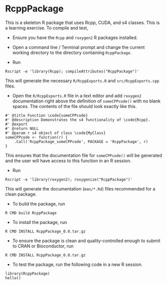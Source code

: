 # RcppPackage

This is a skeleton R package that uses Rcpp, CUDA, and s4 classes. This is a learning exercise. To compile and test, 

- Ensure you have the `Rcpp` and `roxygen2` R packages installed.

- Open a command line / Terminal prompt and change the current working directory to the directory containing `RcppPackage`.
- Run 

```
Rscript -e 'library(Rcpp); compileAttributes("RcppPackage")'
```
This will generate the necessary `R/RcppExports.R` and `src/RcppExports.cpp` files.

- Open the `R/RcppExports.R` file in a text editor and add `roxygen2` documentation right above the definition of `someCPPcode()` with no blank spaces. The contents of the file should look exactly like this.

```
#' @title Function \code{someCPPcode}
#' @description Demonstrates the s4 functionality of \code{Rcpp}.
#' @export
#' @return NULL
#' @param r s4 object of class \code{MyClass}
someCPPcode <- function(r) {
    .Call('RcppPackage_someCPPcode', PACKAGE = 'RcppPackage', r)
}
```

This ensures that the documentation file for `someCPPcode()` will be generated and the user will have access to this function in an R session.


- Run 

```
Rscript -e 'library(roxygen2); roxygenize("RcppPackage")'
``` 

This will generate the documentation (`man/*.Rd`) files recommended for a clean package.

- To build the package, run 

```
R CMD build RcppPackage
```

- To install the package, run

```
R CMD INSTALL RcppPackage_0.0.tar.gz
```

- To ensure the package is clean and quality-controlled enough to submit to CRAN or Bioconductor, run

```
R CMD INSTALL RcppPackage_0.0.tar.gz
```

- To test the package, run the following code in a new R session.

```
library(RcppPackage)
hello()
```




